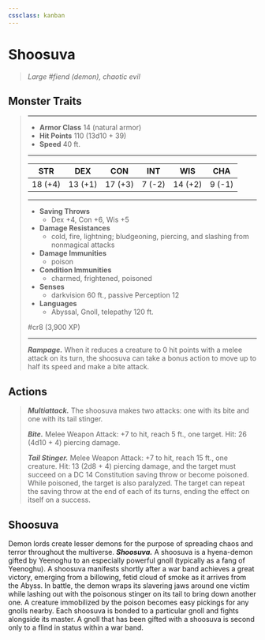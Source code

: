 ```yaml
---
cssclass: kanban
---
```


# Shoosuva
>*Large #fiend (demon), chaotic evil*
## Monster Traits
>___
>- **Armor Class** 14 (natural armor)
>- **Hit Points** 110 (13d10 + 39)
>- **Speed** 40 ft.
>___
>|STR|DEX|CON|INT|WIS|CHA|
>|:---:|:---:|:---:|:---:|:---:|:---:|
>|18 (+4)|13 (+1)|17 (+3)|7 (-2)|14 (+2)|9 (-1)|
>___
>- **Saving Throws**
>	 - Dex +4, Con +6, Wis +5
>- **Damage Resistances**
>	 - cold, fire, lightning; bludgeoning, piercing, and slashing from nonmagical attacks
>- **Damage Immunities**
>	 - poison
>- **Condition Immunities**
>	 - charmed, frightened, poisoned
>- **Senses**
>	 - darkvision 60 ft., passive Perception 12
>- **Languages**
>	 - Abyssal, Gnoll, telepathy 120 ft.
>
> #cr8 (3,900 XP)
>___
>***Rampage.*** When it reduces a creature to 0 hit points with a melee attack on its turn, the shoosuva can take a bonus action to move up to half its speed and make a bite attack.  
>
## Actions
>***Multiattack.*** The shoosuva makes two attacks: one with its bite and one with its tail stinger.  
>
>***Bite.*** Melee Weapon Attack: +7 to hit, reach 5 ft., one target. Hit: 26 (4d10 + 4) piercing damage.  
>
>***Tail Stinger.*** Melee Weapon Attack: +7 to hit, reach 15 ft., one creature. Hit: 13 (2d8 + 4) piercing damage, and the target must succeed on a DC 14 Constitution saving throw or become poisoned. While poisoned, the target is also paralyzed. The target can repeat the saving throw at the end of each of its turns, ending the effect on itself on a success.
## Shoosuva
Demon lords create lesser demons for the purpose of spreading chaos and terror throughout the multiverse.
***Shoosuva.*** A shoosuva is a hyena-demon gifted by Yeenoghu to an especially powerful gnoll (typically as a fang of Yeenoghu). A shoosuva manifests shortly after a war band achieves a great victory, emerging from a billowing, fetid cloud of smoke as it arrives from the Abyss. In battle, the demon wraps its slavering jaws around one victim while lashing out with the poisonous stinger on its tail to bring down another one. A creature immobilized by the poison becomes easy pickings for any gnolls nearby.
Each shoosuva is bonded to a particular gnoll and fights alongside its master. A gnoll that has been gifted with a shoosuva is second only to a flind in status within a war band.